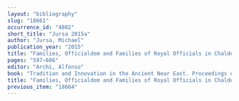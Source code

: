 ```yaml
---
layout: "bibliography"
slug: "18661"
occurrence_id: "4802"
short_title: "Jursa 2015a"
author: "Jursa, Michael"
publication_year: "2015"
title: "Families, Officialdom and Families of Royal Officials in Chaldean and Achaemenid Babylonia"
pages: "597–606"
editor: "Archi, Alfonso"
book: "Tradition and Innovation in the Ancient Near East. Proceedings of the 57th Rencontre Assyriologique Internationale at Rome 4–8 July 2011 (Winona Lake)"
title: "Families, Officialdom and Families of Royal Officials in Chaldean and Achaemenid Babylonia"
previous_item: "18664"
---
```

